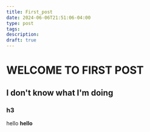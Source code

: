 ```yaml
---
title: First_post
date: 2024-06-06T21:51:06-04:00
type: post
tags:
description:
draft: true
---
```

# WELCOME TO FIRST POST
## I don't know what I'm doing
### h3
hello **hello** 
